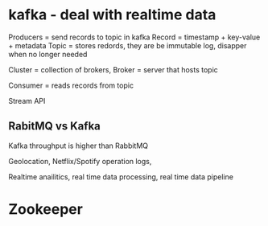 
# kafka - deal with realtime data

Producers = send records to topic in kafka
Record = timestamp + key-value + metadata
Topic = stores redords, they are be immutable log, disapper when no longer needed


Cluster = collection of brokers,
Broker = server that hosts topic

Consumer = reads records from topic

Stream API

## RabitMQ vs Kafka

Kafka throughput is higher than RabbitMQ

Geolocation, Netflix/Spotify operation logs, 


Realtime anailitics, real time data processing, real time data pipeline

# Zookeeper
